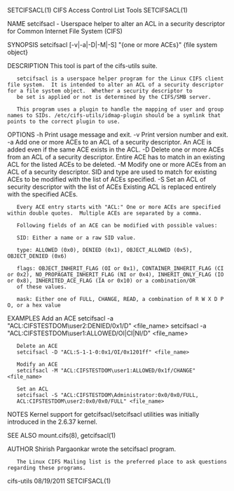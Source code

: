 SETCIFSACL(1)                                                                           CIFS Access Control List Tools                                                                          SETCIFSACL(1)



NAME
       setcifsacl - Userspace helper to alter an ACL in a security descriptor for Common Internet File System (CIFS)

SYNOPSIS
       setcifsacl [-v|-a|-D|-M|-S] "{one or more ACEs}" {file system object}

DESCRIPTION
       This tool is part of the cifs-utils suite.

       setcifsacl is a userspace helper program for the Linux CIFS client file system.  It is intended to alter an ACL of a security descriptor for a file system object.  Whether a security descriptor to
       be set is applied or not is determined by the CIFS/SMB server.

       This program uses a plugin to handle the mapping of user and group names to SIDs. /etc/cifs-utils/idmap-plugin should be a symlink that points to the correct plugin to use.

OPTIONS
       -h
           Print usage message and exit.
       -v
           Print version number and exit.
       -a
           Add one or more ACEs to an ACL of a security descriptor.  An ACE is added even if the same ACE exists in the ACL.
       -D
           Delete one or more ACEs from an ACL of a security descriptor.  Entire ACE has to match in an existing ACL for the listed ACEs to be deleted.
       -M
           Modify one or more ACEs from an ACL of a security descriptor.  SID and type are used to match for existing ACEs to be modified with the list of ACEs specified.
       -S
           Set an ACL of security descriptor with the list of ACEs Existing ACL is replaced entirely with the specified ACEs.

       Every ACE entry starts with "ACL:" One or more ACEs are specified within double quotes.  Multiple ACEs are separated by a comma.

       Following fields of an ACE can be modified with possible values:

       SID: Either a name or a raw SID value.

       type: ALLOWED (0x0), DENIED (0x1), OBJECT_ALLOWED (0x5), OBJECT_DENIED (0x6)

       flags: OBJECT_INHERIT_FLAG (OI or 0x1), CONTAINER_INHERIT_FLAG (CI or 0x2), NO_PROPAGATE_INHERIT_FLAG (NI or 0x4), INHERIT_ONLY_FLAG (IO or 0x8), INHERITED_ACE_FLAG (IA or 0x10) or a combination/OR
       of these values.

       mask: Either one of FULL, CHANGE, READ, a combination of R W X D P O, or a hex value

EXAMPLES
       Add an ACE
       setcifsacl -a "ACL:CIFSTESTDOM\user2:DENIED/0x1/D" <file_name> setcifsacl -a "ACL:CIFSTESTDOM\user1:ALLOWED/OI|CI|NI/D" <file_name>

       Delete an ACE
       setcifsacl -D "ACL:S-1-1-0:0x1/OI/0x1201ff" <file_name>

       Modify an ACE
       setcifsacl -M "ACL:CIFSTESTDOM\user1:ALLOWED/0x1f/CHANGE" <file_name>

       Set an ACL
       setcifsacl -S "ACL:CIFSTESTDOM\Administrator:0x0/0x0/FULL,
       ACL:CIFSTESTDOM\user2:0x0/0x0/FULL" <file_name>

NOTES
       Kernel support for getcifsacl/setcifsacl utilities was initially introduced in the 2.6.37 kernel.

SEE ALSO
       mount.cifs(8), getcifsacl(1)

AUTHOR
       Shirish Pargaonkar wrote the setcifsacl program.

       The Linux CIFS Mailing list is the preferred place to ask questions regarding these programs.



cifs-utils                                                                                        08/19/2011                                                                                    SETCIFSACL(1)

